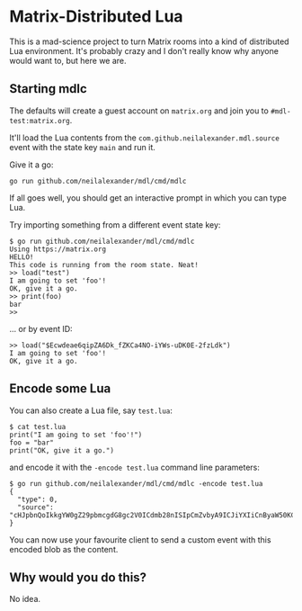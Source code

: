 # Matrix-Distributed Lua

This is a mad-science project to turn Matrix rooms into a kind of
distributed Lua environment. It's probably crazy and I don't really know
why anyone would want to, but here we are.

## Starting mdlc

The defaults will create a guest account on `matrix.org` and join you
to `#mdl-test:matrix.org`. 

It'll load the Lua contents from the `com.github.neilalexander.mdl.source`
event with the state key `main` and run it. 

Give it a go:

```
go run github.com/neilalexander/mdl/cmd/mdlc
```

If all goes well, you should get an interactive prompt in which you can
type Lua.

Try importing something from a different event state key:

```
$ go run github.com/neilalexander/mdl/cmd/mdlc
Using https://matrix.org
HELLO!
This code is running from the room state. Neat!
>> load("test")
I am going to set 'foo'!
OK, give it a go.
>> print(foo)
bar
>> 
```

... or by event ID:

```
>> load("$Ecwdeae6qipZA6Dk_fZKCa4NO-iYWs-uDK0E-2fzLdk")
I am going to set 'foo'!
OK, give it a go.
```

## Encode some Lua

You can also create a Lua file, say `test.lua`:

```
$ cat test.lua
print("I am going to set 'foo'!")
foo = "bar"
print("OK, give it a go.")
```

and encode it with the `-encode test.lua` command line parameters:

```
$ go run github.com/neilalexander/mdl/cmd/mdlc -encode test.lua
{
  "type": 0,
  "source": "cHJpbnQoIkkgYW0gZ29pbmcgdG8gc2V0ICdmb28nISIpCmZvbyA9ICJiYXIiCnByaW50KCJPSywgZ2l2ZSBpdCBhIGdvLiIpCg"
}
```

You can now use your favourite client to send a custom event with this encoded blob as the content.

## Why would you do this?

No idea.